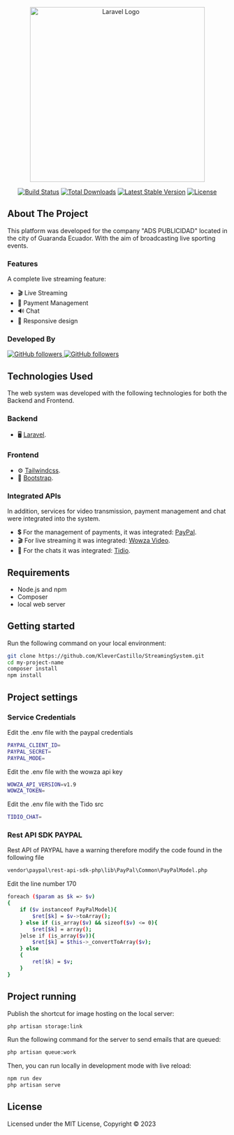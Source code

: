 <p align="center"><a href="https://laravel.com" target="_blank"><img src="https://raw.githubusercontent.com/laravel/art/master/logo-lockup/5%20SVG/2%20CMYK/1%20Full%20Color/laravel-logolockup-cmyk-red.svg" width="400" alt="Laravel Logo"></a></p>

<p align="center">
<a href="https://travis-ci.org/laravel/framework"> <img src="https://travis-ci.org/laravel/framework.svg" alt="Build Status"></a>
<a href="https://packagist.org/packages/laravel/framework"><img src="https://img.shields.io/packagist/dt/laravel/framework" alt="Total Downloads"></a>
<a href="https://packagist.org/packages/laravel/framework"><img src="https://img.shields.io/packagist/v/laravel/framework" alt="Latest Stable Version"></a>
<a href="https://packagist.org/packages/laravel/framework"><img src="https://img.shields.io/packagist/l/laravel/framework" alt="License"></a>
</p>

## About The Project

This platform was developed for the company "ADS PUBLICIDAD" located in the city of Guaranda Ecuador. With the aim of broadcasting live sporting events.

### Features

A complete live streaming feature:

-   🎬 Live Streaming
-   🤖 Payment Management
-   🔊 Chat
-   💎 Responsive design

### Developed By

<a href="https://github.com/KleverFabian">
<img alt="GitHub followers" src="https://img.shields.io/github/followers/KleverFabian?label=Klever%20Castillo&style=social">
</a>

<a href="https://github.com/NesCh99">
<img alt="GitHub followers" src="https://img.shields.io/github/followers/NesCh99?label=N%C3%A9stor%20Chela%20&style=social">
</a>



## Technologies Used

The web system was developed with the following technologies for both the Backend and Frontend.

### Backend

-   🖥️ [Laravel](https://laravel.com/).

### Frontend

-   ⚙️ [Tailwindcss](https://tailwindcss.com/).
-   🧩 [Bootstrap](https://getbootstrap.com/).

### Integrated APIs

In addition, services for video transmission, payment management and chat were integrated into the system.

-   💲 For the management of payments, it was integrated: [PayPal](https://developer.paypal.com/home).
-   🎬 For live streaming it was integrated: [Wowza Video](https://www.wowza.com/).
-   💬 For the chats it was integrated: [Tidio](https://www.tidio.com/).

## Requirements

-   Node.js and npm
-   Composer
-   local web server

## Getting started

Run the following command on your local environment:

```bash
git clone https://github.com/KleverCastillo/StreamingSystem.git
cd my-project-name
composer install
npm install
```

## Project settings

### Service Credentials

Edit the .env file with the paypal credentials

```bash
PAYPAL_CLIENT_ID=
PAYPAL_SECRET=
PAYPAL_MODE=

```

Edit the .env file with the wowza api key 

```bash
WOWZA_API_VERSION=v1.9
WOWZA_TOKEN=


```

Edit the .env file with the Tido src

```bash
TIDIO_CHAT=

```

### Rest API SDK PAYPAL

Rest API of PAYPAL have a warning therefore modify the code found in the following file

```bash
vendor\paypal\rest-api-sdk-php\lib\PayPal\Common\PayPalModel.php

```

Edit the line number 170

```bash
foreach ($param as $k => $v)
{
    if ($v instanceof PayPalModel){
        $ret[$k] = $v->toArray();
    } else if (is_array($v) && sizeof($v) <= 0){
        $ret[$k] = array();
    }else if (is_array($v)){
        $ret[$k] = $this->_convertToArray($v);
    } else
    {
        ret[$k] = $v;
    }
}
```

## Project running


Publish the shortcut for image hosting on the local server:
```bash
php artisan storage:link
```

Run the following command for the server to send emails that are queued:

```bash
php artisan queue:work
```

Then, you can run locally in development mode with live reload:

```bash
npm run dev
php artisan serve
```

## License

Licensed under the MIT License, Copyright © 2023
